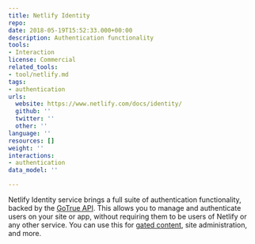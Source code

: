 ```yaml
---
title: Netlify Identity
repo: 
date: 2018-05-19T15:52:33.000+00:00
description: Authentication functionality
tools:
- Interaction
license: Commercial
related_tools:
- tool/netlify.md
tags:
- authentication
urls:
  website: https://www.netlify.com/docs/identity/
  github: ''
  twitter: ''
  other: ''
language: ''
resources: []
weight: ''
interactions:
- authentication
data_model: ''

---
```

Netlify Identity service brings a full suite of authentication functionality, backed by the [GoTrue API](https://www.gotrueapi.org/). This allows you to manage and authenticate users on your site or app, without requiring them to be users of Netlify or any other service. You can use this for [gated content](https://www.netlify.com/blog/2018/01/23/getting-started-with-jwt-and-identity/), site administration, and more.